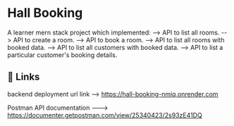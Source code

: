 
# Hall Booking

A learner mern stack project which implemented:
--> API to list all rooms.
--> API to create a room.
--> API to book a room.
--> API to list all rooms with booked data.
--> API to list all customers with booked data.
--> API to list a particular customer's booking details.




## 🔗 Links

backend deployment url link --> https://hall-booking-nmiq.onrender.com

Postman API documentation ---> https://documenter.getpostman.com/view/25340423/2s93zE41DQ



